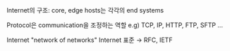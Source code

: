 Internet의 구조: core, edge
hosts는 각각의 end systems

Protocol은 communication을 조정하는 역할
e.g) TCP, IP, HTTP, FTP, SFTP ...

Internet "network of networks"
Internet 표준 → RFC, IETF
